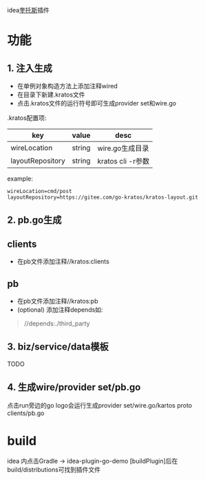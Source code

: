 idea[奎托斯](https://github.com/go-kratos/kratos)插件


# 功能

## 1. 注入生成

* 在单例对象构造方法上添加注释wired
* 在目录下新建.kratos文件
* 点击.kratos文件的运行符号即可生成provider set和wire.go

.kratos配置项:

| key          | value | desc |
|--------------| ---- | -- |
| wireLocation | string | wire.go生成目录 |
| layoutRepository | string | kratos cli -r参数 |

example:
```properties
wireLocation=cmd/post
layoutRepository=https://gitee.com/go-kratos/kratos-layout.git
```

## 2. pb.go生成

## clients
* 在pb文件添加注释//kratos:clients

## pb
* 在pb文件添加注释//kratos:pb
* (optional) 添加注释depends如:
> //depends:./third_party

## 3. biz/service/data模板

TODO

## 4. 生成wire/provider set/pb.go

点击run旁边的go logo会运行生成provider set/wire.go/kartos proto clients/pb.go

# build
idea 内点击Gradle  -> idea-plugin-go-demo [buildPlugin]后在build/distributions可找到插件文件